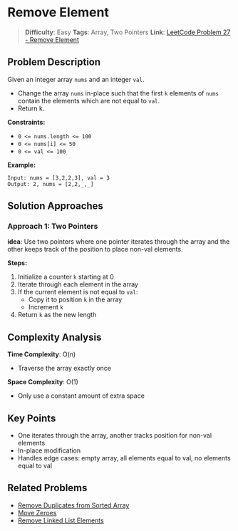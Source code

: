 # Remove Element

> **Difficulty**: Easy
> **Tags**: Array, Two Pointers
> **Link**: [LeetCode Problem 27 - Remove Element](https://leetcode.cn/problems/remove-element/)

## Problem Description

Given an integer array `nums` and an integer `val`.
- Change the array `nums` in-place such that the first `k` elements of `nums` contain the elements which are not equal to `val`.
- Return k.

**Constraints:**
- `0 <= nums.length <= 100`
- `0 <= nums[i] <= 50`
- `0 <= val <= 100`

**Example:**
```
Input: nums = [3,2,2,3], val = 3
Output: 2, nums = [2,2,_,_]
```

## Solution Approaches

### Approach 1: Two Pointers
**idea**: Use two pointers where one pointer iterates through the array and the other keeps track of the position to place non-val elements.

**Steps:**
1. Initialize a counter `k` starting at 0
2. Iterate through each element in the array
3. If the current element is not equal to `val`:
   - Copy it to position `k` in the array
   - Increment `k`
4. Return `k` as the new length

## Complexity Analysis

**Time Complexity**: O(n)
- Traverse the array exactly once

**Space Complexity**: O(1)
- Only use a constant amount of extra space

## Key Points

- One iterates through the array, another tracks position for non-val elements
- In-place modification
- Handles edge cases: empty array, all elements equal to val, no elements equal to val

## Related Problems

- [Remove Duplicates from Sorted Array](https://leetcode.com/problems/remove-duplicates-from-sorted-array/)
- [Move Zeroes](https://leetcode.com/problems/move-zeroes/)
- [Remove Linked List Elements](https://leetcode.com/problems/remove-linked-list-elements/)
